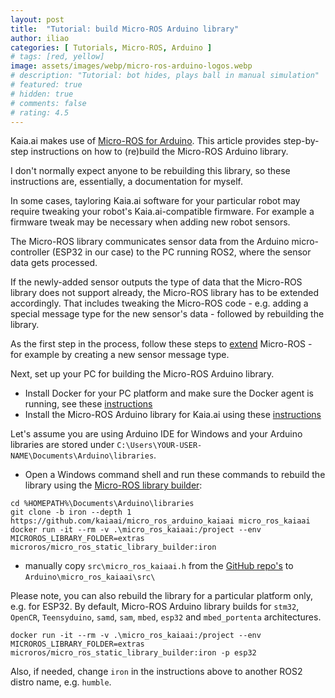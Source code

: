 ```yaml
---
layout: post
title:  "Tutorial: build Micro-ROS Arduino library"
author: iliao
categories: [ Tutorials, Micro-ROS, Arduino ]
# tags: [red, yellow]
image: assets/images/webp/micro-ros-arduino-logos.webp
# description: "Tutorial: bot hides, plays ball in manual simulation"
# featured: true
# hidden: true
# comments: false
# rating: 4.5
---
```

Kaia.ai makes use of [Micro-ROS for Arduino](https://github.com/micro-ROS/micro_ros_arduino).
This article provides step-by-step instructions on how to (re)build the Micro-ROS
Arduino library.

I don't normally expect anyone to be rebuilding this library, so these instructions are,
essentially, a documentation for myself.

In some cases, tayloring Kaia.ai software for your particular robot
 may require tweaking your robot's Kaia.ai-compatible firmware.
 For example a firmware tweak may be necessary when adding new robot sensors.

The Micro-ROS library communicates sensor data from the Arduino micro-controller (ESP32 in our case)
to the PC running ROS2, where the sensor data gets processed.

If the newly-added sensor outputs the type of data that the Micro-ROS library does not support already,
the Micro-ROS library has to be extended accordingly. That includes tweaking the Micro-ROS code - e.g.
adding a special message type for the new sensor's data - followed by rebuilding the library.
 
As the first step in the process, follow these steps to
[extend](https://micro.ros.org/docs/tutorials/advanced/create_new_type/) Micro-ROS - for example by
creating a new sensor message type.

Next, set up your PC for building the Micro-ROS Arduino library.

- Install Docker for your PC platform and make sure the Docker agent is running,
see these [instructions](https://kaia.ai/blog/local-pc-setup-windows/)
- Install the Micro-ROS Arduino library for Kaia.ai using these
[instructions](https://github.com/kaiaai/micro_ros_arduino_kaiaai/)

 Let's assume you are using Arduino IDE for Windows and your Arduino libraries are stored under `C:\Users\YOUR-USER-NAME\Documents\Arduino\libraries`.

- Open a Windows command shell and run these commands to rebuild the library using the
[Micro-ROS library builder](https://github.com/micro-ROS/micro_ros_arduino):
```
cd %HOMEPATH%\Documents\Arduino\libraries
git clone -b iron --depth 1 https://github.com/kaiaai/micro_ros_arduino_kaiaai micro_ros_kaiaai
docker run -it --rm -v .\micro_ros_kaiaai:/project --env MICROROS_LIBRARY_FOLDER=extras microros/micro_ros_static_library_builder:iron
```

- manually copy `src\micro_ros_kaiaai.h` from the [GitHub repo's](https://github.com/kaiaai/micro_ros_arduino_kaiaai)
to `Arduino\micro_ros_kaiaai\src\`

Please note, you can also rebuild the library for a particular platform only, e.g. for ESP32. By default,
Micro-ROS Arduino library builds for `stm32`, `OpenCR`, `Teensyduino`, `samd`, `sam`, `mbed`,
`esp32` and `mbed_portenta` architectures.
```
docker run -it --rm -v .\micro_ros_kaiaai:/project --env MICROROS_LIBRARY_FOLDER=extras microros/micro_ros_static_library_builder:iron -p esp32
```

Also, if needed, change `iron` in the instructions above to another ROS2 distro name, e.g. `humble`.

